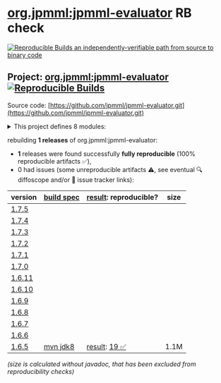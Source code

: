 [org.jpmml:jpmml-evaluator](https://central.sonatype.com/artifact/org.jpmml/jpmml-evaluator/versions) RB check
=======

[![Reproducible Builds](https://reproducible-builds.org/images/logos/rb.svg) an independently-verifiable path from source to binary code](https://reproducible-builds.org/)

## Project: [org.jpmml:jpmml-evaluator](https://central.sonatype.com/artifact/org.jpmml/jpmml-evaluator/versions) [![Reproducible Builds](https://img.shields.io/endpoint?url=https://raw.githubusercontent.com/jvm-repo-rebuild/reproducible-central/master/content/org/jpmml/jpmml-evaluator/badge.json)](https://github.com/jvm-repo-rebuild/reproducible-central/blob/master/content/org/jpmml/jpmml-evaluator/README.md)

Source code: [https://github.com/jpmml/jpmml-evaluator.git](https://github.com/jpmml/jpmml-evaluator.git)

<details><summary>This project defines 8 modules:</summary>

* [org.jpmml:jpmml-evaluator](https://central.sonatype.com/artifact/org.jpmml/jpmml-evaluator/overview)
* [org.jpmml:pmml-evaluator](https://central.sonatype.com/artifact/org.jpmml/pmml-evaluator/overview)
* [org.jpmml:pmml-evaluator-jackson](https://central.sonatype.com/artifact/org.jpmml/pmml-evaluator-jackson/overview)
* [org.jpmml:pmml-evaluator-kryo](https://central.sonatype.com/artifact/org.jpmml/pmml-evaluator-kryo/overview)
* [org.jpmml:pmml-evaluator-metro](https://central.sonatype.com/artifact/org.jpmml/pmml-evaluator-metro/overview)
* [org.jpmml:pmml-evaluator-moxy](https://central.sonatype.com/artifact/org.jpmml/pmml-evaluator-moxy/overview)
* [org.jpmml:pmml-evaluator-reporting](https://central.sonatype.com/artifact/org.jpmml/pmml-evaluator-reporting/overview)
* [org.jpmml:pmml-evaluator-testing](https://central.sonatype.com/artifact/org.jpmml/pmml-evaluator-testing/overview)
</details>

rebuilding **1 releases** of org.jpmml:jpmml-evaluator:
- **1** releases were found successfully **fully reproducible** (100% reproducible artifacts :white_check_mark:),
- 0 had issues (some unreproducible artifacts :warning:, see eventual :mag: diffoscope and/or :memo: issue tracker links):

| version | [build spec](/BUILDSPEC.md) | [result](https://reproducible-builds.org/docs/jvm/): reproducible? | size |
| -- | --------- | ------ | -- |
| [1.7.5](https://central.sonatype.com/artifact/org.jpmml/jpmml-evaluator/1.7.5/pom) | | | |
| [1.7.4](https://central.sonatype.com/artifact/org.jpmml/jpmml-evaluator/1.7.4/pom) | | | |
| [1.7.3](https://central.sonatype.com/artifact/org.jpmml/jpmml-evaluator/1.7.3/pom) | | | |
| [1.7.2](https://central.sonatype.com/artifact/org.jpmml/jpmml-evaluator/1.7.2/pom) | | | |
| [1.7.1](https://central.sonatype.com/artifact/org.jpmml/jpmml-evaluator/1.7.1/pom) | | | |
| [1.7.0](https://central.sonatype.com/artifact/org.jpmml/jpmml-evaluator/1.7.0/pom) | | | |
| [1.6.11](https://central.sonatype.com/artifact/org.jpmml/jpmml-evaluator/1.6.11/pom) | | | |
| [1.6.10](https://central.sonatype.com/artifact/org.jpmml/jpmml-evaluator/1.6.10/pom) | | | |
| [1.6.9](https://central.sonatype.com/artifact/org.jpmml/jpmml-evaluator/1.6.9/pom) | | | |
| [1.6.8](https://central.sonatype.com/artifact/org.jpmml/jpmml-evaluator/1.6.8/pom) | | | |
| [1.6.7](https://central.sonatype.com/artifact/org.jpmml/jpmml-evaluator/1.6.7/pom) | | | |
| [1.6.6](https://central.sonatype.com/artifact/org.jpmml/jpmml-evaluator/1.6.6/pom) | | | |
| [1.6.5](https://central.sonatype.com/artifact/org.jpmml/jpmml-evaluator/1.6.5/pom) | [mvn jdk8](jpmml-evaluator-1.6.5.buildspec) | [result](jpmml-evaluator-1.6.5.buildinfo): [19 :white_check_mark: ](jpmml-evaluator-1.6.5.buildcompare) | 1.1M |

<i>(size is calculated without javadoc, that has been excluded from reproducibility checks)</i>
